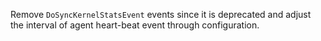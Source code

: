 Remove `DoSyncKernelStatsEvent` events since it is deprecated and adjust the interval of agent heart-beat event through configuration.
